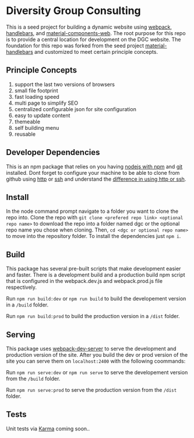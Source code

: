 # Diversity Group Consulting

This is a seed project for building a dynamic website using [webpack](https://webpack.js.org/), [handlebars](http://handlebarsjs.com/), and [material-components-web](https://github.com/material-components/material-components-web). The root purpose for this repo is to provide a central location for development on the DGC website. The foundation for this repo was forked from the seed project [material-handlebars](https://github.com/thebaron24/material-handlebars) and customized to meet certain principle concepts.

## Principle Concepts

1. support the last two versions of browsers
2. small file footprint
3. fast loading speed
4. multi page to simplify SEO
5. centralized configurable json for site configuration
6. easy to update content
7. themeable
8. self building menu
9. reusable

## Developer Dependencies

This is an npm package that relies on you having [nodejs with npm](https://nodejs.org) and [git](https://git-scm.com/) installed. Dont forget to configure your machine to be able to clone from github using [http](https://help.github.com/articles/cloning-a-repository/) or [ssh](https://help.github.com/articles/connecting-to-github-with-ssh/) and understand the [difference in using http or ssh](https://help.github.com/articles/which-remote-url-should-i-use/).

## Install

In the node command prompt navigate to a folder you want to clone the repo into. Clone the repo with `git clone <prefered repo link> <optional repo name>` to download the repo into a folder named dgc or the optional repo name you chose when cloning. Then, `cd <dgc or optional repo name>` to move into the repository folder. To install the dependencies just `npm i`.

## Build

This package has several pre-built scripts that make development easier and faster. There is a development build and a production build npm script that is configured in the webpack.dev.js and webpack.prod.js file respectively.

Run `npm run build:dev` or `npm run build` to build the developement version in a `/build` folder.

Run `npm run build:prod` to build the production version in a `/dist` folder.

## Serving

This package uses [webpack-dev-server](https://github.com/webpack/webpack-dev-server) to serve the development and production version of the site. After you build the dev or prod version of the site you can serve them on `localhost:2400` with the following coommands:

Run `npm run serve:dev` or `npm run serve` to serve the developement version from the `/build` folder.

Run `npm run serve:prod` to serve the production version from the `/dist` folder.

## Tests

Unit tests via [Karma](https://karma-runner.github.io) coming soon..
